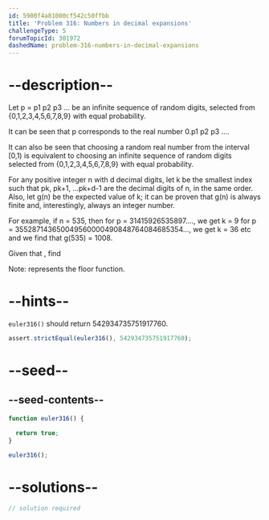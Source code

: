 ```yaml
---
id: 5900f4a81000cf542c50ffbb
title: 'Problem 316: Numbers in decimal expansions'
challengeType: 5
forumTopicId: 301972
dashedName: problem-316-numbers-in-decimal-expansions
---
```


# --description--

Let p = p1 p2 p3 ... be an infinite sequence of random digits, selected from {0,1,2,3,4,5,6,7,8,9} with equal probability.

It can be seen that p corresponds to the real number 0.p1 p2 p3 ....

It can also be seen that choosing a random real number from the interval \[0,1) is equivalent to choosing an infinite sequence of random digits selected from {0,1,2,3,4,5,6,7,8,9} with equal probability.

For any positive integer n with d decimal digits, let k be the smallest index such that pk, pk+1, ...pk+d-1 are the decimal digits of n, in the same order. Also, let g(n) be the expected value of k; it can be proven that g(n) is always finite and, interestingly, always an integer number.

For example, if n = 535, then for p = 31415926535897...., we get k = 9 for p = 355287143650049560000490848764084685354..., we get k = 36 etc and we find that g(535) = 1008.

Given that , find

Note: represents the floor function.

# --hints--

`euler316()` should return 542934735751917760.

```js
assert.strictEqual(euler316(), 542934735751917760);
```

# --seed--

## --seed-contents--

```js
function euler316() {

  return true;
}

euler316();
```

# --solutions--

```js
// solution required
```
